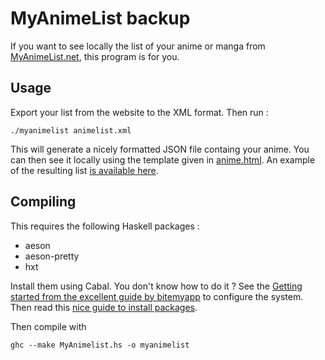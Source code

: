 # MyAnimeList backup
If you want to see locally the list of your anime or manga from
[MyAnimeList.net](http://myanimelist.net), this program is for you.

## Usage
Export your list from the website to the XML format. Then run :

    ./myanimelist animelist.xml

This will generate a nicely formatted JSON file containg your anime. You can then see it locally
using the template given in [anime.html](anime.html). An example of the
resulting list [is available here](http://alexdarcy.github.io/myanimelist-backup).

## Compiling
This requires the following Haskell packages :

* aeson
* aeson-pretty
* hxt

Install them using Cabal. You don't know how to do it ? See the [Getting
started from the excellent guide by
bitemyapp](https://github.com/bitemyapp/learnhaskell) to configure the system.
Then read this [nice guide to install
packages](https://www.fpcomplete.com/user/simonmichael/how-to-cabal-install).

Then compile with

    ghc --make MyAnimelist.hs -o myanimelist
